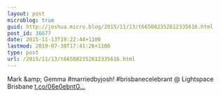 ```yaml
---
layout: post
microblog: true
guid: http://joshua.micro.blog/2015/11/13/t665082352612335616.html
post_id: 36677
date: 2015-11-13T19:22:44+1100
lastmod: 2019-07-30T17:41:26+1100
type: post
url: /2015/11/13/t665082352612335616.html
---
```

Mark &amp;amp; Gemma #marriedbyjosh! #brisbanecelebrant @ Lightspace Brisbane [t.co/06e0ebntG...](https://t.co/06e0ebntGe)
